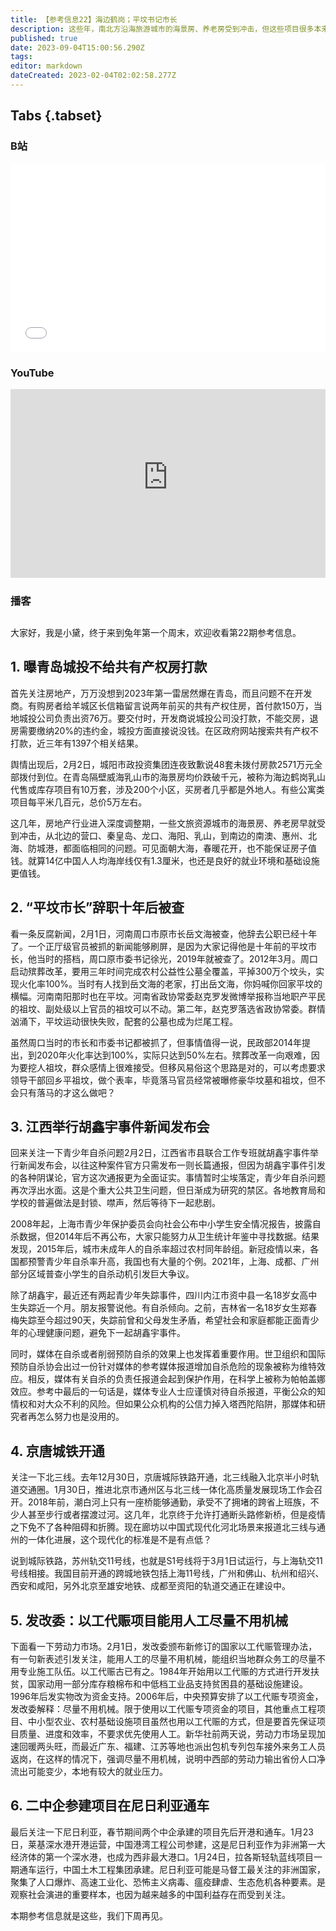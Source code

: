 ```yaml
---
title: 【参考信息22】海边鹤岗；平坟书记市长
description: 这些年，南北方沿海旅游城市的海景房、养老房受到冲击，但这些项目很多本来也是骗局。“面朝大海，春暖花开”不能保证房子值钱，还是得看就业环境和基础设施。河南10年前大搞平坟，无果而终。移风易俗并非不对，但是领导干部应该带头回乡平祖坟。
published: true
date: 2023-09-04T15:00:56.290Z
tags: 
editor: markdown
dateCreated: 2023-02-04T02:02:58.277Z
---
```


## Tabs {.tabset}
### B站
<div style="position: relative; padding: 30% 45%;">
<iframe style="position: absolute; width: 100%; height: 100%; left: 0; top: 0;" src="//player.bilibili.com/player.html?&bvid=BV1aR4y187Jz&page=1&as_wide=1&high_quality=1&danmaku=1&autoplay=0" scrolling="no" border="0" frameborder="no" framespacing="0" allowfullscreen="true"></iframe>
</div>

### YouTube
<div style="position: relative; padding: 30% 45%;">
<iframe style="position: absolute; top: 0; left: 0; width: 100%; height: 100%;" src="https://www.youtube-nocookie.com/embed/nuem8UpabKg" title="YouTube video player" frameborder="0" allow="accelerometer; autoplay; clipboard-write; encrypted-media; gyroscope; picture-in-picture" allowfullscreen></iframe>
</div>
  
### 播客
<div class="podcast-player"></div>

## 

大家好，我是小黛，终于来到兔年第一个周末，欢迎收看第22期参考信息。

## 1. 曝青岛城投不给共有产权房打款

首先关注房地产，万万没想到2023年第一雷居然爆在青岛，而且问题不在开发商。有购房者给羊城区长信箱留言说两年前买的共有产权住房，首付款150万，当地城投公司负责出资76万。要交付时，开发商说城投公司没打款，不能交房，退房需要缴纳20%的违约金，城投方面直接说没钱。在区政府网站搜索共有产权不打款，近三年有1397个相关结果。

舆情出现后，2月2日，城阳市政投资集团连夜致歉说48套未拨付房款2571万元全部拨付到位。在青岛隔壁威海乳山市的海景房均价跌破千元，被称为海边鹤岗乳山代售或库存项目有10万套，涉及200个小区，买房者几乎都是外地人。有些公寓类项目每平米几百元，总价5万左右。

这几年，房地产行业进入深度调整期，一些文旅资源城市的海景房、养老房早就受到冲击，从北边的营口、秦皇岛、龙口、海阳、乳山，到南边的南澳、惠州、北海、防城港，都面临相同的问题。可见面朝大海，春暖花开，也不能保证房子值钱。就算14亿中国人人均海岸线仅有1.3厘米，也还是良好的就业环境和基础设施更值钱。

## 2. “平坟市长”辞职十年后被查

看一条反腐新闻，2月1日，河南周口市原市长岳文海被查，他辞去公职已经十年了。一个正厅级官员被抓的新闻能够刷屏，是因为大家记得他是十年前的平坟市长，他当时的搭档，周口原市委书记徐光，2019年就被查了。2012年3月。周口启动殡葬改革，要用三年时间完成农村公益性公墓全覆盖，平掉300万个坟头，实现火化率100%。当时有人找到岳文海的老家，打出岳文海，你妈喊你回家平坟的横幅。河南南阳那时也在平坟。河南省政协常委赵克罗发微博举报称当地职产平民的祖坟、副处级以上官员的祖坟可以不动。第二年，赵克罗落选省政协常委。群情汹涌下，平坟运动很快失败，配套的公墓也成为烂尾工程。

虽然周口当时的市长和市委书记都被抓了，但事情值得一说，民政部2014年提出，到2020年火化率达到100%，实际只达到50%左右。殡葬改革一向艰难，因为要挖人祖坟，群众感情上很难接受。但移风易俗这个思路是对的，可以考虑要求领导干部回乡平祖坟，做个表率，毕竟落马官员经常被曝修豪华坟墓和祖坟，但不会只有落马的才这么做吧？

## 3. 江西举行胡鑫宇事件新闻发布会

回来关注一下青少年自杀问题2月2日，江西省市县联合工作专班就胡鑫宇事件举行新闻发布会，以往这种案件官方只需发布一则长篇通报，但因为胡鑫宇事件引发的各种阴谋论，官方这次通报更为全面证实。事情暂时尘埃落定，青少年自杀问题再次浮出水面。这是个重大公共卫生问题，但日渐成为研究的禁区。各地教育局和学校的普遍做法是封锁、噤声，然后等待下一起悲剧。

2008年起，上海市青少年保护委员会向社会公布中小学生安全情况报告，披露自杀数据，但2014年后不再公布，大家只能努力从卫生统计年鉴中寻找数据。结果发现，2015年后，城市未成年人的自杀率超过农村同年龄组。新冠疫情以来，各国都预警青少年自杀率升高，我国也有大量的个例。2021年，上海、成都、广州部分区域普查小学生的自杀动机引发巨大争议。

除了胡鑫宇，最近还有两起青少年失踪事件，四川内江市资中县一名18岁女高中生失踪近一个月。朋友报警说他。有自杀倾向。之前，吉林省一名18岁女生郑春梅失踪至今超过90天，失踪前曾和父母发生矛盾，希望社会和家庭都能正面青少年的心理健康问题，避免下一起胡鑫宇事件。

同时，媒体在自杀或者削弱预防自杀的效果上也发挥着重要作用。世卫组织和国际预防自杀协会出过一份针对媒体的参考媒体报道增加自杀危险的现象被称为维特效应。相反，媒体有关自杀的负责任报道会起到保护作用，在科学上被称为帕帕盖娜效应。参考中最后的一句话是，媒体专业人士应谨慎对待自杀报道，平衡公众的知情权和对大众不利的风险。但如果公众机构的公信力掉入塔西陀陷阱，那媒体和研究者再怎么努力也是没用的。

## 4. 京唐城铁开通

关注一下北三线。去年12月30日，京唐城际铁路开通，北三线融入北京半小时轨道交通圈。1月30日，推进北京市通州区与北三线一体化高质量发展现场工作会召开。2018年前，潮白河上只有一座桥能够通勤，承受不了拥堵的跨省上班族，不少人甚至步行或者摆渡过河。这几年，北京终于允许打通断头路修新桥，但是疫情之下免不了各种阻碍和折腾。现在廊坊以中国式现代化河北场景来报道北三线与通州的一体化进展，这个现代化的标准是不是有点低？

说到城际铁路，苏州轨交11号线，也就是S1号线将于3月1日试运行，与上海轨交11号线相接。我国目前开通的跨城地铁包括上海11号线，广州和佛山、杭州和绍兴、西安和咸阳，另外北京至雄安地铁、成都至资阳的轨道交通正在建设中。

## 5. 发改委：以工代赈项目能用人工尽量不用机械

下面看一下劳动力市场。2月1日，发改委颁布新修订的国家以工代赈管理办法，有一句新表述引发关注，能用人工的尽量不用机械，能组织当地群众务工的尽量不用专业施工队伍。以工代赈古已有之。1984年开始用以工代赈的方式进行开发扶贫，国家动用一部分库存粮棉布和中低档工业品支持贫困县的基础设施建设。1996年后发实物改为资金支持。2006年后，中央预算安排了以工代赈专项资金，发改委解释：尽量不用机械。限于使用以工代赈专项资金的项目，其他重点工程项目、中小型农业、农村基础设施项目虽然也用以工代赈的方式，但是要首先保证项目质量、进度和效率，不要求优先使用人工。新华社前两天说，劳动力市场呈现加速回暖两头旺，而最近广东、福建、江苏等地也派出包机专列包车接外来务工人员返岗，在这样的情况下，强调尽量不用机械，说明中西部的劳动力输出省份人口净流出可能变少，本地有较大的就业压力。

## 6. 二中企参建项目在尼日利亚通车

最后关注一下尼日利亚，春节期间两个中企承建的项目先后开港和通车。1月23日，莱基深水港开港运营，中国港湾工程公司参建，这是尼日利亚作为非洲第一大经济体的第一个深水港，也成为西非最大港口。1月24日，拉各斯轻轨蓝线项目一期通车运行，中国土木工程集团承建。尼日利亚可能是马督工最关注的非洲国家，聚集了人口爆炸、高速工业化、恐怖主义病毒、瘟疫肆虐、生态危机各种要素。是观察社会演进的重要样本，也因为越来越多的中国利益存在而受到关注。

本期参考信息就是这些，我们下周再见。
